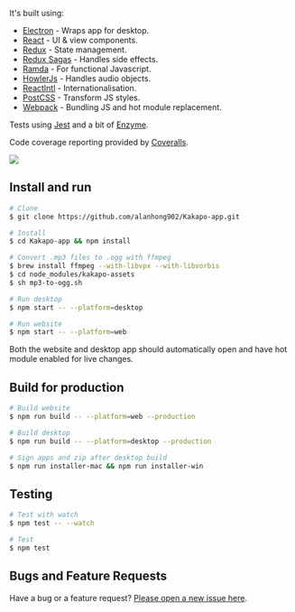 It's built using:

- [Electron](https://github.com/atom/electron) - Wraps app for desktop.
- [React](https://github.com/facebook/react) - UI & view components.
- [Redux](https://github.com/rackt/redux) - State management.
- [Redux Sagas](https://github.com/redux-saga/redux-saga) - Handles side effects.
- [Ramda](https://github.com/ramda/ramda) - For functional Javascript.
- [HowlerJs](https://github.com/goldfire/howler.js) - Handles audio objects.
- [ReactIntl](https://github.com/yahoo/react-intl) - Internationalisation.
- [PostCSS](https://github.com/postcss/postcss) - Transform JS styles.
- [Webpack](https://github.com/webpack/webpack) - Bundling JS and hot module replacement.

Tests using [Jest](https://github.com/facebook/jest) and a bit of [Enzyme](https://github.com/airbnb/enzyme).

Code coverage reporting provided by [Coveralls](https://coveralls.io/).

<img src="https://raw.githubusercontent.com/alanhong902/Kakapo-assets/master/images/screenshots/web_app.jpg" />

## Install and run

``` bash
# Clone
$ git clone https://github.com/alanhong902/Kakapo-app.git

# Install
$ cd Kakapo-app && npm install

# Convert .mp3 files to .ogg with ffmpeg
$ brew install ffmpeg --with-libvpx --with-libvorbis
$ cd node_modules/kakapo-assets
$ sh mp3-to-ogg.sh

# Run desktop
$ npm start -- --platform=desktop

# Run website
$ npm start -- --platform=web
```

Both the website and desktop app should automatically open and have hot module enabled for live changes.

## Build for production

``` bash
# Build website
$ npm run build -- --platform=web --production

# Build desktop
$ npm run build -- --platform=desktop --production

# Sign apps and zip after desktop build
$ npm run installer-mac && npm run installer-win
```

## Testing

``` bash
# Test with watch
$ npm test -- --watch

# Test
$ npm test
```

## Bugs and Feature Requests

Have a bug or a feature request? [Please open a new issue here](https://github.com/alanhong902/Kakapo-app/issues/new).
